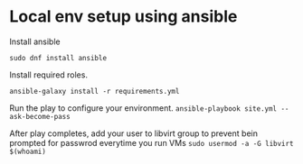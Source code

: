 # Local env setup using ansible

Install ansible
```
sudo dnf install ansible
```

Install required roles.
```
ansible-galaxy install -r requirements.yml 
```
Run the play to configure your environment.
`ansible-playbook site.yml --ask-become-pass`

After play completes, add your user to libvirt group to
prevent bein prompted for passwrod everytime you run VMs
`sudo usermod -a -G libvirt $(whoami)`
